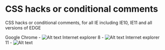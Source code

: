 # CSS hacks or conditional comments
CSS hacks or conditional comments, for all IE including IE10, IE11 and all versions of EDGE

Google Chrome - ![Alt text](https://user-images.githubusercontent.com/14861253/27251224-03e6e2ea-5343-11e7-9b76-1f6a06bb5763.png)
Internet explorer 8 - ![Alt text](https://user-images.githubusercontent.com/14861253/27251226-0b15f09c-5343-11e7-8c60-20329ab2beba.png)
Internet explorer 11 - ![Alt text](https://user-images.githubusercontent.com/14861253/27251228-10b8acb0-5343-11e7-8ceb-a62d98fcc75d.png)
